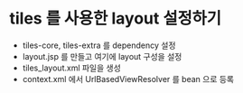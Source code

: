 # tiles 를 사용한 layout 설정하기
- tiles-core, tiles-extra 를 dependency 설정
- layout.jsp 를 만들고 여기에 layout 구성을 설정
- tiles_layout.xml 파일을 생성
- context.xml 에서 UrlBasedViewResolver 를 bean 으로 등록
